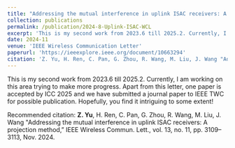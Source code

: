 ```yaml
---
title: "Addressing the mutual interference in uplink ISAC receivers: A projection method"
collection: publications
permalink: /publication/2024-8-Uplink-ISAC-WCL
excerpt: 'This is my second work from 2023.6 till 2025.2. Currently, I am working on this area trying to make more progress. Apart from this letter, one paper is accepted by ICC 2025 and we have submitted a journal paper to IEEE TWC for possible publication.  Hopefully, you find it intriguing to some extent! '
date: 2024-11
venue: 'IEEE Wireless Communication Letter'
paperurl: 'https://ieeexplore.ieee.org/document/10663294'
citation: 'Z. Yu, H. Ren, C. Pan, G. Zhou, R. Wang, M. Liu, J. Wang "Addressing the mutual interference in uplink ISAC receivers: A projection method,” IEEE Wireless Commun. Lett., vol. 13, no. 11, pp. 3109–3113, Nov. 2024.'
---
```

This is my second work from 2023.6 till 2025.2. Currently, I am working on this area trying to make more progress. Apart from this letter, one paper is accepted by ICC 2025 and we have submitted a journal paper to IEEE TWC for possible publication.  Hopefully, you find it intriguing to some extent! 

<!-- [Download paper here](http://academicpages.github.io/files/Uplink_ISAC_WCL.pdf) -->

Recommended citation: **Z. Yu**, H. Ren, C. Pan, G. Zhou, R. Wang, M. Liu, J. Wang "Addressing the mutual interference in uplink ISAC receivers: A projection method,” IEEE Wireless Commun. Lett., vol. 13, no. 11, pp. 3109–3113, Nov. 2024.